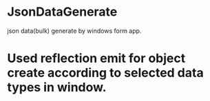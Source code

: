# JsonDataGenerate
 json data(bulk) generate by windows form app.
# Used reflection emit for object create according to selected data types in window.
